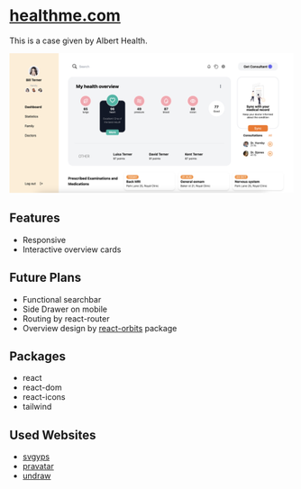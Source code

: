 # [healthme.com](https://case-albert.vercel.app/)

This is a case given by Albert Health.

![Preview](public/assets/preview.png)

## Features

- Responsive
- Interactive overview cards

## Future Plans

- Functional searchbar
- Side Drawer on mobile
- Routing by react-router
- Overview design by [react-orbits](https://github.com/1pedro/react-orbits) package

## Packages

- react
- react-dom
- react-icons
- tailwind

## Used Websites

- [svgyps](https://svgps.app/)
- [pravatar](https://pravatar.cc/)
- [undraw](https://undraw.co/)



